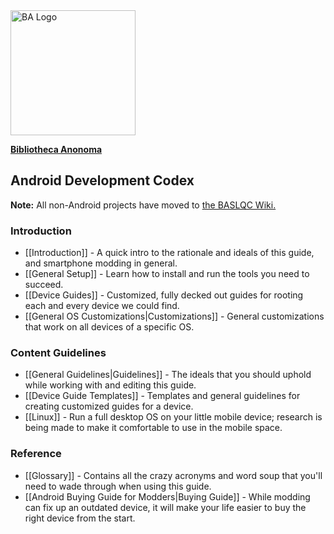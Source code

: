 <img src="http://i.imgur.com/UkgBKok.png" alt="BA Logo" height="200" width="200"> 

[**Bibliotheca Anonoma**](https://github.com/bibanon/bibanon/wiki)

## Android Development Codex

**Note:** All non-Android projects have moved to [the BASLQC Wiki.](https://github.com/baslqc/baslqc/wiki)

### Introduction

* [[Introduction]] - A quick intro to the rationale and ideals of this guide, and smartphone modding in general.
* [[General Setup]] - Learn how to install and run the tools you need to succeed.
* [[Device Guides]] - Customized, fully decked out guides for rooting each and every device we could find.
* [[General OS Customizations|Customizations]] - General customizations that work on all devices of a specific OS.

### Content Guidelines

* [[General Guidelines|Guidelines]] - The ideals that you should uphold while working with and editing this guide.
* [[Device Guide Templates]] - Templates and general guidelines for creating customized guides for a device.
* [[Linux]] - Run a full desktop OS on your little mobile device; research is being made to make it comfortable to use in the mobile space.

### Reference

* [[Glossary]] - Contains all the crazy acronyms and word soup that you'll need to wade through when using this guide.
* [[Android Buying Guide for Modders|Buying Guide]] - While modding can fix up an outdated device, it will make your life easier to buy the right device from the start.
